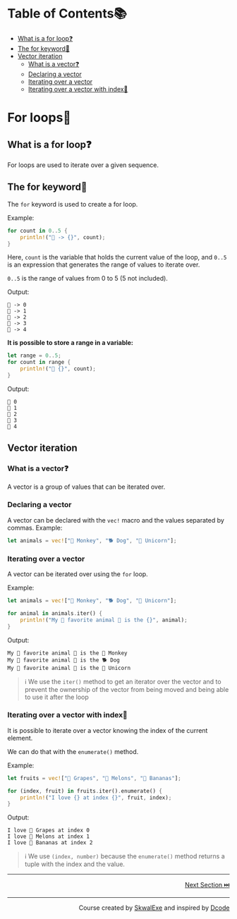 # Table of Contents📚
- [What is a for loop❓](#what-is-a-for-loop)
- [The for keyword🔑](#the-for-keyword)
- [Vector iteration](#vector-iteration)
  - [What is a vector❓](#what-is-a-vector)
  - [Declaring a vector](#declaring-a-vector)
  - [Iterating over a vector](#iterating-over-a-vector)
  - [Iterating over a vector with index🔢](#iterating-over-a-vector-with-index)


# For loops🔢
## What is a for loop❓
For loops are used to iterate over a given sequence.

## The for keyword🔑
The `for` keyword is used to create a for loop.

Example:

```rust
for count in 0..5 {
    println!("🔢 -> {}", count);
}
```
Here, `count` is the variable that holds the current value of the loop, and `0..5` is an expression that generates the range of values to iterate over. 

`0..5` is the range of values from 0 to 5 (5 not included).

Output:
```
🔢 -> 0
🔢 -> 1
🔢 -> 2
🔢 -> 3
🔢 -> 4
```

**It is possible to store a range in a variable:**
```rust
let range = 0..5;
for count in range {
    println!("📢 {}", count);
}
```
Output:
```
📢 0
📢 1
📢 2
📢 3
📢 4
```
## Vector iteration
### What is a vector❓
A vector is a group of values that can be iterated over.
### Declaring a vector
A vector can be declared with the `vec!` macro and the values separated by commas.
Example:
```rust
let animals = vec!["🐒 Monkey", "🐕 Dog", "🦄 Unicorn"];
```
### Iterating over a vector
A vector can be iterated over using the `for` loop.

Example:
```rust
let animals = vec!["🐒 Monkey", "🐕 Dog", "🦄 Unicorn"];

for animal in animals.iter() {
    println!("My 💫 favorite animal 💫 is the {}", animal);
}
```
Output:
```
My 💫 favorite animal 💫 is the 🐒 Monkey
My 💫 favorite animal 💫 is the 🐕 Dog
My 💫 favorite animal 💫 is the 🦄 Unicorn
```
> ℹ️ We use the `iter()` method to get an iterator over the vector and to prevent the ownership of the vector from being moved and being able to use it after the loop 

### Iterating over a vector with index🔢
It is possible to iterate over a vector knowing the index of the current element.

We can do that with the `enumerate()` method.

Example:

```rust
let fruits = vec!["🍇 Grapes", "🍈 Melons", "🍌 Bananas"];

for (index, fruit) in fruits.iter().enumerate() {
    println!("I love {} at index {}", fruit, index);
}
```
Output:
```
I love 🍇 Grapes at index 0 
I love 🍈 Melons at index 1
I love 🍌 Bananas at index 2
```
> ℹ️ We use `(index, number)` because the `enumerate()` method returns a tuple with the index and the value.




---

<p align="right"><a href="../enum-types">Next Section ⏭️</a></p>


---

<p align="right">Course created by <a href="https://github.com/SkwalExe/" target="_blank">SkwalExe</a> and inspired by <a href="https://www.youtube.com/watch?v=vOMJlQ5B-M0&list=PLVvjrrRCBy2JSHf9tGxGKJ-bYAN_uDCUL" target="_blank">Dcode</a></p>